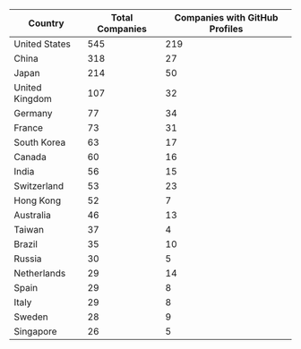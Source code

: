 | Country         | Total Companies | Companies with GitHub Profiles |
|-----------------|----------------|-------------------------------|
| United States   | 545            | 219                           |
| China           | 318            | 27                            |
| Japan           | 214            | 50                            |
| United Kingdom  | 107            | 32                            |
| Germany         | 77             | 34                            |
| France          | 73             | 31                            |
| South Korea     | 63             | 17                            |
| Canada          | 60             | 16                            |
| India           | 56             | 15                            |
| Switzerland     | 53             | 23                            |
| Hong Kong       | 52             | 7                             |
| Australia       | 46             | 13                            |
| Taiwan          | 37             | 4                             |
| Brazil          | 35             | 10                            |
| Russia          | 30             | 5                             |
| Netherlands     | 29             | 14                            |
| Spain           | 29             | 8                             |
| Italy           | 29             | 8                             |
| Sweden          | 28             | 9                             |
| Singapore       | 26             | 5                             |
